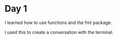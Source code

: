 # Day 1

I learned how to use functions and the fmt package.

I used this to create a conversation with the terminal.